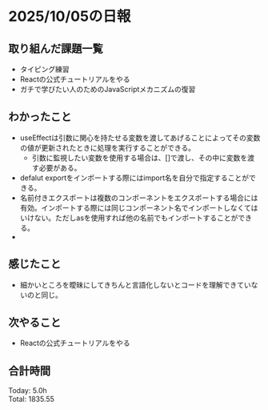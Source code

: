 # 2025/10/05の日報
## 取り組んだ課題一覧
* タイピング練習
* Reactの公式チュートリアルをやる
* ガチで学びたい人のためのJavaScriptメカニズムの復習
## わかったこと 
* useEffectは引数に関心を持たせる変数を渡してあげることによってその変数の値が更新されたときに処理を実行することができる。
  * 引数に監視したい変数を使用する場合は、[]で渡し、その中に変数を渡す必要がある。
* defalut exportをインポートする際にはimport名を自分で指定することができる。
* 名前付きエクスポートは複数のコンポーネントをエクスポートする場合には有効。インポートする際には同じコンポーネント名でインポートしなくてはいけない。ただしasを使用すれば他の名前でもインポートすることができる。
* 
## 感じたこと
* 細かいところを曖昧にしてきちんと言語化しないとコードを理解できていないのと同じ。
## 次やること
* Reactの公式チュートリアルをやる
##  合計時間 
Today: 5.0h<br>
Total: 1835.55
